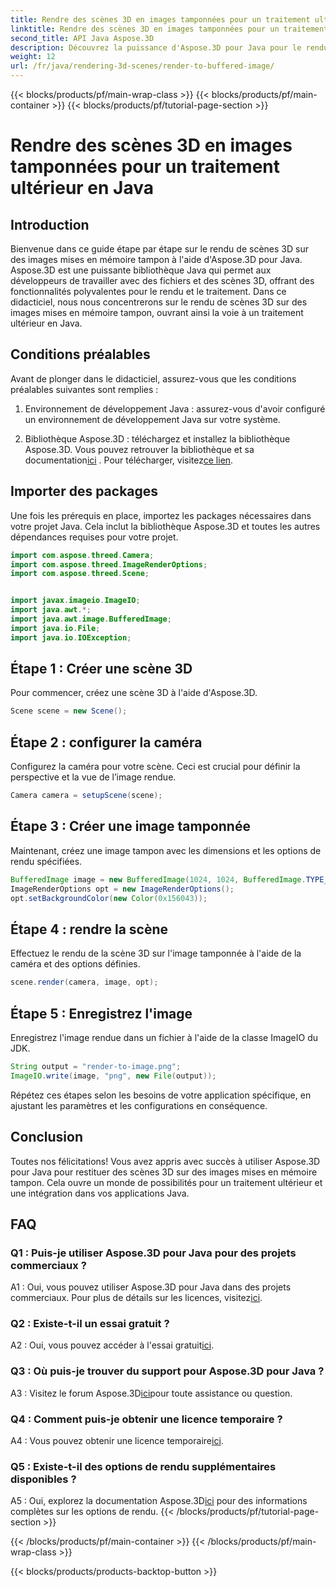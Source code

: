 ```yaml
---
title: Rendre des scènes 3D en images tamponnées pour un traitement ultérieur en Java
linktitle: Rendre des scènes 3D en images tamponnées pour un traitement ultérieur en Java
second_title: API Java Aspose.3D
description: Découvrez la puissance d'Aspose.3D pour Java pour le rendu de scènes 3D sur des images mises en mémoire tampon. Guide étape par étape avec les prérequis, les packages d'importation et les FAQ.
weight: 12
url: /fr/java/rendering-3d-scenes/render-to-buffered-image/
---
```


{{< blocks/products/pf/main-wrap-class >}}
{{< blocks/products/pf/main-container >}}
{{< blocks/products/pf/tutorial-page-section >}}

# Rendre des scènes 3D en images tamponnées pour un traitement ultérieur en Java

## Introduction

Bienvenue dans ce guide étape par étape sur le rendu de scènes 3D sur des images mises en mémoire tampon à l'aide d'Aspose.3D pour Java. Aspose.3D est une puissante bibliothèque Java qui permet aux développeurs de travailler avec des fichiers et des scènes 3D, offrant des fonctionnalités polyvalentes pour le rendu et le traitement. Dans ce didacticiel, nous nous concentrerons sur le rendu de scènes 3D sur des images mises en mémoire tampon, ouvrant ainsi la voie à un traitement ultérieur en Java.

## Conditions préalables

Avant de plonger dans le didacticiel, assurez-vous que les conditions préalables suivantes sont remplies :

1. Environnement de développement Java : assurez-vous d'avoir configuré un environnement de développement Java sur votre système.

2.  Bibliothèque Aspose.3D : téléchargez et installez la bibliothèque Aspose.3D. Vous pouvez retrouver la bibliothèque et sa documentation[ici](https://reference.aspose.com/3d/java/) . Pour télécharger, visitez[ce lien](https://releases.aspose.com/3d/java/).

## Importer des packages

Une fois les prérequis en place, importez les packages nécessaires dans votre projet Java. Cela inclut la bibliothèque Aspose.3D et toutes les autres dépendances requises pour votre projet.

```java
import com.aspose.threed.Camera;
import com.aspose.threed.ImageRenderOptions;
import com.aspose.threed.Scene;


import javax.imageio.ImageIO;
import java.awt.*;
import java.awt.image.BufferedImage;
import java.io.File;
import java.io.IOException;
```

## Étape 1 : Créer une scène 3D

Pour commencer, créez une scène 3D à l'aide d'Aspose.3D.

```java
Scene scene = new Scene();
```

## Étape 2 : configurer la caméra

Configurez la caméra pour votre scène. Ceci est crucial pour définir la perspective et la vue de l’image rendue.

```java
Camera camera = setupScene(scene);
```

## Étape 3 : Créer une image tamponnée

Maintenant, créez une image tampon avec les dimensions et les options de rendu spécifiées.

```java
BufferedImage image = new BufferedImage(1024, 1024, BufferedImage.TYPE_3BYTE_BGR);
ImageRenderOptions opt = new ImageRenderOptions();
opt.setBackgroundColor(new Color(0x156043));
```

## Étape 4 : rendre la scène

Effectuez le rendu de la scène 3D sur l'image tamponnée à l'aide de la caméra et des options définies.

```java
scene.render(camera, image, opt);
```

## Étape 5 : Enregistrez l'image

Enregistrez l'image rendue dans un fichier à l'aide de la classe ImageIO du JDK.

```java
String output = "render-to-image.png";
ImageIO.write(image, "png", new File(output));
```

Répétez ces étapes selon les besoins de votre application spécifique, en ajustant les paramètres et les configurations en conséquence.

## Conclusion

Toutes nos félicitations! Vous avez appris avec succès à utiliser Aspose.3D pour Java pour restituer des scènes 3D sur des images mises en mémoire tampon. Cela ouvre un monde de possibilités pour un traitement ultérieur et une intégration dans vos applications Java.

## FAQ

### Q1 : Puis-je utiliser Aspose.3D pour Java pour des projets commerciaux ?

 A1 : Oui, vous pouvez utiliser Aspose.3D pour Java dans des projets commerciaux. Pour plus de détails sur les licences, visitez[ici](https://purchase.aspose.com/buy).

### Q2 : Existe-t-il un essai gratuit ?

 A2 : Oui, vous pouvez accéder à l'essai gratuit[ici](https://releases.aspose.com/).

### Q3 : Où puis-je trouver du support pour Aspose.3D pour Java ?

 A3 : Visitez le forum Aspose.3D[ici](https://forum.aspose.com/c/3d/18)pour toute assistance ou question.

### Q4 : Comment puis-je obtenir une licence temporaire ?

 A4 : Vous pouvez obtenir une licence temporaire[ici](https://purchase.aspose.com/temporary-license/).

### Q5 : Existe-t-il des options de rendu supplémentaires disponibles ?

 A5 : Oui, explorez la documentation Aspose.3D[ici](https://reference.aspose.com/3d/java/) pour des informations complètes sur les options de rendu.
{{< /blocks/products/pf/tutorial-page-section >}}

{{< /blocks/products/pf/main-container >}}
{{< /blocks/products/pf/main-wrap-class >}}

{{< blocks/products/products-backtop-button >}}
